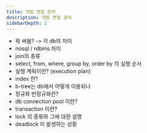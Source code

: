 ```yaml
---
title: 개발 면접 준비
description: 개발 면접 준비
sidebarDepth: 2
---
```


- 뭐 써봄? -> 각 db의 차이
- nosql / rdbms 차이
- join의 종류
- select, from, where, group by, order by 의 실행 순서
- 실행 계획이란? (execution plan)
- index 란?
- b-tree는 db에서 어떻게 이용되나
- 정규화 반정규화란?
- db connection pool 이란?
- transaction 이란?
- lock 의 종류와 그에 대한 설명
- deadlock 이 발생하는 상황
